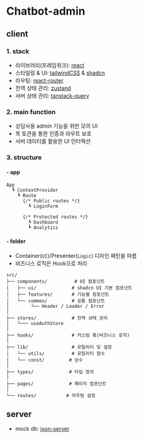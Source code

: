 # Chatbot-admin

## client

### 1. stack

- 라이브러리(프레임워크): [react](https://react.dev/)
- 스타일링 & UI: [tailwindCSS](https://tailwindcss.com/) & [shadcn](https://ui.shadcn.com/)
- 라우팅: [react-router](https://reactrouter.com/)
- 전역 상태 관리: [zustand](https://zustand.docs.pmnd.rs/getting-started/introduction)
- 서버 상태 관리: [tanstack-query](https://tanstack.com/query/latest)

### 2. main function

- 상담사용 admin 기능을 위한 모의 UI
- 목 토큰을 통한 인증과 라우트 보호
- 서버 데이터를 활용한 UI 인터랙션

### 3. structure

#### - app

```
App
  ┗ ContextProvider
    ┗ Route
      {/* Public routes */}
        ┗ LoginForm

      {/* Protected routes */}
        ┗ Dashboard
        ┗ Analytics
```

#### - folder

- Container(`UI`)/Presenter(`Logic`) 디자인 패턴을 따름
- 비즈니스 로직은 Hook으로 처리

```
src/
├── components/          # UI 컴포넌트
│   ├── ui/             # shadcn UI 기본 컴포넌트
│   ├── features/       # 기능별 컴포넌트
│   └── common/         # 공통 컴포넌트
│        └── Header / Loader / Error
│
├── stores/             # 전역 상태 관리
│   └─── useAuthStore
│
├── hooks/              # 커스텀 훅(비즈니스 로직)
│
├── lib/                # 유틸리티 및 설정
│   └── utils/          # 유틸리티 함수
│   └── const/         # 상수
│
├── types/             # 타입 정의
│
├── pages/             # 페이지 컴포넌트
│
└── routes/           # 라우팅 설정
```

## server

- mock db: [json-server](https://www.npmjs.com/package/json-server)
